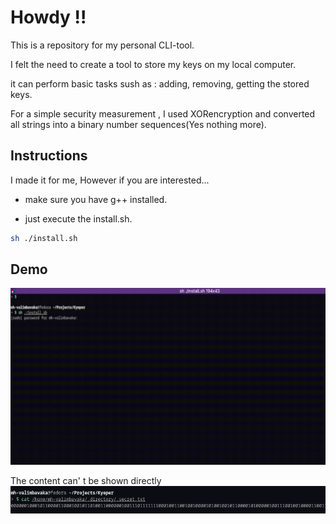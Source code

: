 
# Howdy !!
This is a repository for my personal CLI-tool.

I felt the need to create a tool to store my keys on my local computer.

it can perform basic tasks sush as : adding, removing, getting the stored keys.

For a simple security measurement , I used XORencryption and converted all strings into a binary number sequences(Yes nothing more).

## Instructions
I made it for me, However if you are interested...

- make sure you have g++ installed.

- just execute the install.sh.
```bash
sh ./install.sh
```

## Demo
![image](./.media/demo.gif)


The content can' t be shown directly
![image](./.media/demo.png)
